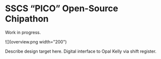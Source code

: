 # SSCS “PICO” Open-Source Chipathon

Work in progress.


![](overview.png width="200")



Describe design target here.
Digital interface to Opal Kelly via shift register.
